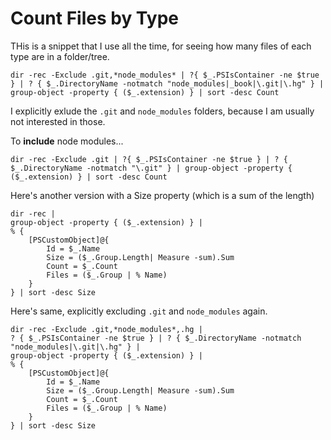 ﻿# Count Files by Type

THis is a snippet that I use all the time, for seeing how many files of each type are in a folder/tree.

	dir -rec -Exclude .git,*node_modules* | ?{ $_.PSIsContainer -ne $true } | ? { $_.DirectoryName -notmatch "node_modules|_book|\.git|\.hg" } | group-object -property { ($_.extension) } | sort -desc Count

I explicitly exlude the `.git` and `node_modules` folders, because I am usually not interested in those.

To **include** node modules...

	dir -rec -Exclude .git | ?{ $_.PSIsContainer -ne $true } | ? { $_.DirectoryName -notmatch "\.git" } | group-object -property { ($_.extension) } | sort -desc Count

Here's another version with a Size property (which is a sum of the length)

	dir -rec |
	group-object -property { ($_.extension) } |
	% {
		[PSCustomObject]@{
			Id = $_.Name
			Size = ($_.Group.Length| Measure -sum).Sum
			Count = $_.Count
			Files = ($_.Group | % Name)
		}
	} | sort -desc Size

Here's same, explicitly excluding `.git` and `node_modules` again.

	dir -rec -Exclude .git,*node_modules*,.hg |
	? { $_.PSIsContainer -ne $true } | ? { $_.DirectoryName -notmatch "node_modules|\.git|\.hg" } |
	group-object -property { ($_.extension) } |
	% {
		[PSCustomObject]@{
			Id = $_.Name
			Size = ($_.Group.Length| Measure -sum).Sum
			Count = $_.Count
			Files = ($_.Group | % Name)
		}
	} | sort -desc Size
